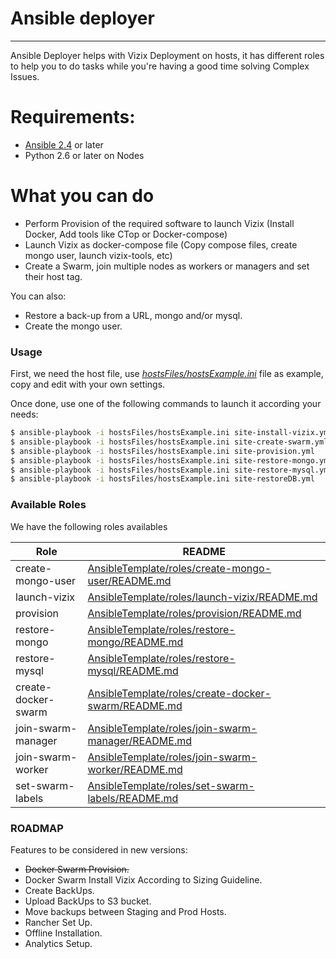 # Ansible deployer
---

Ansible Deployer helps with Vizix Deployment on hosts, it has different roles to help you to do tasks while you're having a good time solving Complex Issues.

# Requirements:
  - [Ansible 2.4][ansible] or later
  - Python 2.6 or later on Nodes

# What you can do

  - Perform Provision of the required software to launch Vizix (Install Docker, Add tools like CTop or Docker-compose)
  - Launch Vizix as docker-compose file (Copy compose files, create mongo user, launch vizix-tools, etc)
  - Create a Swarm, join multiple nodes as workers or managers and set their host tag.

You can also:
  - Restore a back-up from a URL, mongo and/or mysql.
  - Create the mongo user.

### Usage

First, we need the host file, use *[hostsFiles/hostsExample.ini][PlHF]* file as example, copy and edit with your own settings.

Once done, use one of the following commands to launch it according your needs:

```sh
$ ansible-playbook -i hostsFiles/hostsExample.ini site-install-vizix.yml
$ ansible-playbook -i hostsFiles/hostsExample.ini site-create-swarm.yml
$ ansible-playbook -i hostsFiles/hostsExample.ini site-provision.yml
$ ansible-playbook -i hostsFiles/hostsExample.ini site-restore-mongo.yml
$ ansible-playbook -i hostsFiles/hostsExample.ini site-restore-mysql.yml
$ ansible-playbook -i hostsFiles/hostsExample.ini site-restoreDB.yml
```

### Available Roles

We have the following roles availables

| Role | README |
| ------ | ------ |
| create-mongo-user | [AnsibleTemplate/roles/create-mongo-user/README.md][PlCMU] |
| launch-vizix | [AnsibleTemplate/roles/launch-vizix/README.md][PlLV] |
| provision | [AnsibleTemplate/roles/provision/README.md][PlP] |
| restore-mongo | [AnsibleTemplate/roles/restore-mongo/README.md][PlRMO] |
| restore-mysql | [AnsibleTemplate/roles/restore-mysql/README.md][PlRMY] |
| create-docker-swarm | [AnsibleTemplate/roles/create-docker-swarm/README.md][PlCDS] |
| join-swarm-manager | [AnsibleTemplate/roles/join-swarm-manager/README.md][PlJSM] |
| join-swarm-worker | [AnsibleTemplate/roles/join-swarm-worker/README.md][PlJSW] |
| set-swarm-labels | [AnsibleTemplate/roles/set-swarm-labels/README.md][PlSSL] |
### ROADMAP

Features to be considered in new versions:
  - ~~Docker Swarm Provision.~~
  - Docker Swarm Install Vizix According to Sizing Guideline.
  - Create BackUps.
  - Upload BackUps to S3 bucket.
  - Move backups between Staging and Prod Hosts.
  - Rancher Set Up.
  - Offline Installation.
  - Analytics Setup.

[//]: # (These are reference links used in the body of this note and get stripped out when the markdown processor does its job. There is no need to format nicely because it shouldn't be seen. Thanks SO - http://stackoverflow.com/questions/4823468/store-comments-in-markdown-syntax)


   [ansible]: <http://docs.ansible.com/ansible/latest/installation_guide/intro_installation.html>
   [git-repo-url]: <https://github.com/tierconnect/vizix-compose.git>

   [PlHF]: <https://github.com/tierconnect/vizix-compose/tree/dev/6.x.x/AnsibleTemplate/hostsFiles/hostsExample.ini>
   [PlCMU]: <https://github.com/tierconnect/vizix-compose/tree/dev/6.x.x/AnsibleTemplate/roles/create-mongo-user/README.md>
   [PlLV]: <https://github.com/tierconnect/vizix-compose/tree/dev/6.x.x/AnsibleTemplate/roles/launch-vizix/README.md>
   [PlP]: <https://github.com/tierconnect/vizix-compose/tree/dev/6.x.x/AnsibleTemplate/roles/provision/README.md>
   [PlRMO]: <https://github.com/tierconnect/vizix-compose/tree/dev/6.x.x/AnsibleTemplate/roles/restore-mongo/README.md>
   [PlRMY]: <https://github.com/tierconnect/vizix-compose/tree/dev/6.x.x/AnsibleTemplate/roles/restore-mysql/README.md>
   [PlCDS]: <https://github.com/tierconnect/vizix-compose/tree/dev/6.x.x/AnsibleTemplate/roles/create-docker-swarm/README.md>
   [PlJSM]: <https://github.com/tierconnect/vizix-compose/tree/dev/6.x.x/AnsibleTemplate/roles/join-swarm-manager/README.md>
   [PlJSW]: <https://github.com/tierconnect/vizix-compose/tree/dev/6.x.x/AnsibleTemplate/roles/join-swarm-worker/README.md>
   [PlSSL]: <https://github.com/tierconnect/vizix-compose/tree/dev/6.x.x/AnsibleTemplate/roles/set-swarm-labels/README.md>
